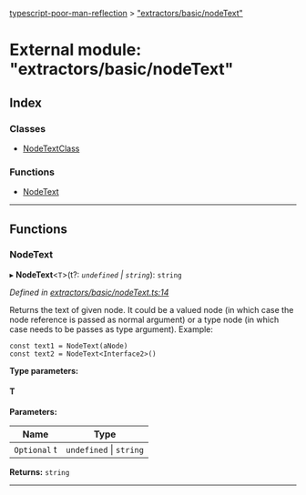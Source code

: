 [typescript-poor-man-reflection](../README.md) > ["extractors/basic/nodeText"](../modules/_extractors_basic_nodetext_.md)

# External module: "extractors/basic/nodeText"

## Index

### Classes

* [NodeTextClass](../classes/_extractors_basic_nodetext_.nodetextclass.md)

### Functions

* [NodeText](_extractors_basic_nodetext_.md#nodetext)

---

## Functions

<a id="nodetext"></a>

###  NodeText

▸ **NodeText**<`T`>(t?: *`undefined` \| `string`*): `string`

*Defined in [extractors/basic/nodeText.ts:14](https://github.com/cancerberoSgx/typescript-poor-man-reflection/blob/3c8d91b/src/extractors/basic/nodeText.ts#L14)*

Returns the text of given node. It could be a valued node (in which case the node reference is passed as normal argument) or a type node (in which case needs to be passes as type argument). Example:

```
const text1 = NodeText(aNode)
const text2 = NodeText<Interface2>()
```

**Type parameters:**

#### T 
**Parameters:**

| Name | Type |
| ------ | ------ |
| `Optional` t | `undefined` \| `string` |

**Returns:** `string`

___

